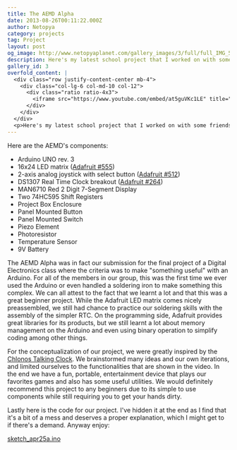 ```yaml
---
title: The AEMD Alpha
date: 2013-08-26T00:11:22.000Z
author: Netopya
category: projects
tag: Project
layout: post
og_image: http://www.netopyaplanet.com/gallery_images/3/full/full_IMG_5781.JPG
description: Here's my latest school project that I worked on with some friends, the Arduino Entertainment Multimedia Device. It's a completely portable Arduino powered LED matrix with a bunch of bells and whistles allowing it to live up to its name. Checkout my video above or continue on for more information and a gallery of shots.
gallery_id: 3
overfold_content: |
  <div class="row justify-content-center mb-4">
    <div class="col-lg-6 col-md-10 col-12">
      <div class="ratio ratio-4x3">
        <iframe src="https://www.youtube.com/embed/at5guVKc1LE" title="AEMD Alpha Demo Video" allowfullscreen></iframe>
      </div>
    </div>
  </div>
  <p>Here's my latest school project that I worked on with some friends, the Arduino Entertainment Multimedia Device. It's a completely portable Arduino powered LED matrix with a bunch of bells and whistles allowing it to live up to its name. Checkout my video above or continue on for more information and a gallery of shots.</p>
---
```


Here are the AEMD's components:

- Arduino UNO rev. 3
- 16x24 LED matrix ([Adafruit #555](http://www.adafruit.com/products/555))
- 2-axis analog joystick with select button ([Adafruit #512](http://www.adafruit.com/products/512))
- DS1307 Real Time Clock breakout ([Adafruit #264](http://www.adafruit.com/products/264))
- MAN6710 Red 2 Digit 7-Segment Display
- Two 74HC595 Shift Registers
- Project Box Enclosure
- Panel Mounted Button
- Panel Mounted Switch
- Piezo Element
- Photoresistor
- Temperature Sensor
- 9V Battery

The AEMD Alpha was in fact our submission for the final project of a Digital Electronics class where the criteria was to make "something useful" with an Arduino. For all of the members in our group, this was the first time we ever used the Arduino or even handled a soldering iron to make something this complex. We can all attest to the fact that we learnt a lot and that this was a great beginner project. While the Adafruit LED matrix comes nicely preassembled, we still had chance to practice our soldering skills with the assembly of the simpler RTC. On the programming side, Adafruit provides great libraries for its products, but we still learnt a lot about memory management on the Arduino and even using binary operation to simplify coding among other things.

For the conceptualization of our project, we were greatly inspired by the [Chlonos Talking Clock](https://code.google.com/p/chlonos/). We brainstormed many ideas and our own iterations, and limited ourselves to the functionalities that are shown in the video. In the end we have a fun, portable, entertainment device that plays our favorites games and also has some useful utilities. We would definitely recommend this project to any beginners due to its simple to use components while still requiring you to get your hands dirty.

Lastly here is the code for our project. I've hidden it at the end as I find that it's a bit of a mess and deserves a proper explanation, which I might get to if there's a demand. Anyway enjoy:

[sketch_apr25a.ino](http://www.netopyaplanet.com/article_code/sketch_apr25a.ino)